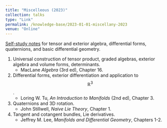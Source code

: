 ```yaml
---
title: "Miscelleous (2023)"
collection: talks
type: "Link"
permalink: /knowledge-base/2023-01-01-miscellany-2023
venue: "Online"
---
```


[Self-study notes](/files/Misc_math_2023.pdf) for tensor and exterior algebra, differential forms, quaternions, and basic differential geometry. 

1. Universal construction of tensor product, graded algebras, exterior algebra and volume forms, determinants. 
   - MacLane *Algebra* (3rd ed), Chapter 16. 
2. Differential forms, exterior differentiation and application to $$\mathbb R^3$$. 
   - Loring W. Tu, *An Introduction to Manifolds* (2nd ed), Chapter 3. 
3. Quaternions and 3D rotation. 
   - John Stillwell, *Naive Lie Theory*, Chapter 1.
4. Tangent and cotangent bundles, Lie derivatives. 
   - Jeffrey M. Lee, *Manifolds and Differential Geometry*, Chapters 1-2. 